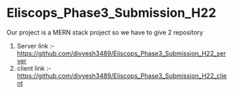 # Eliscops_Phase3_Submission_H22
Our project is a MERN stack project so we have to give 2 repository 

1. Server link :- https://github.com/divyesh3489/Eliscops_Phase3_Submission_H22_server
2. client link :- https://github.com/divyesh3489/Eliscops_Phase3_Submission_H22_client
